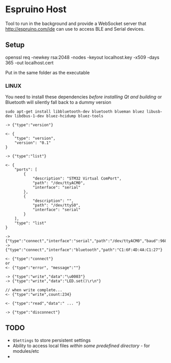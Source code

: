 Espruino Host
=============

Tool to run in the background and provide a WebSocket server
that http://espruino.com/ide can use to access BLE and Serial
devices.


Setup
-----

openssl req -newkey rsa:2048 -nodes -keyout localhost.key -x509 -days 365 -out localhost.cert

Put in the same folder as the executable

### LINUX

You need to install these dependencies *before installing Qt and building* or Bluetooth will silently fall back to a dummy version

```
sudo apt-get install libbluetooth-dev bluetooth blueman bluez libusb-dev libdbus-1-dev bluez-hcidump bluez-tools
```


```
-> {"type":"version"}

<- {
    "type": "version",
    "version": "0.1"
}
```

```
-> {"type":"list"}

<- {
    "ports": [
        {
            "description": "STM32 Virtual ComPort",
            "path": "/dev/ttyACM0",
            "interface": "serial"
        },
        {
            "description": "",
            "path": "/dev/ttyS0",
            "interface": "serial"
        }
    ],
    "type": "list"
}
```

```
-> {"type":"connect","interface":"serial","path":"/dev/ttyACM0","baud":9600}
-> {"type":"connect","interface":"bluetooth","path":"C1:6F:4D:4A:C1:27"}

<- {"type":"connect"}
or
<- {"type":"error", "message":""}
```

```
-> {"type":"write","data":"\u0003"}
-> {"type":"write","data":"LED.set()\r\n"}

// when write complete...
<- {"type":"write",count:234}
```

```
<- {"type":"read","data":" ... "}
```

```
-> {"type":"disconnect"}
```


TODO
----

* `QSettings` to store persistent settings
* Ability to access local files *within some predefined directory* - for modules/etc
*
